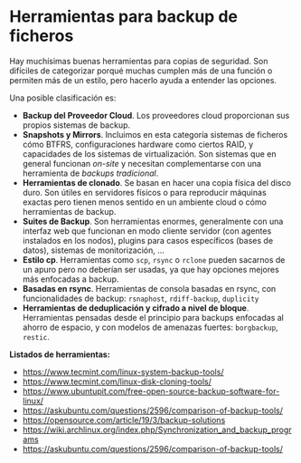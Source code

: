 # Herramientas para backup de ficheros

Hay muchísimas buenas herramientas para copias de seguridad. Son difíciles de categorizar porqué muchas cumplen más de una función o permiten más de un estilo, pero hacerlo ayuda a entender las opciones.

Una posible clasificación es:

-   **Backup del Proveedor Cloud**. Los proveedores cloud proporcionan sus propios sistemas de backup.
-   **Snapshots y Mirrors**. Incluimos en esta categoría sistemas de ficheros cómo BTFRS, configuraciones hardware como ciertos RAID, y capacidades de los sistemas de virtualización. Son sistemas que en general funcionan _on-site_ y necesitan complementarse con una herramienta de _backups tradicional_.
-   **Herramientas de clonado**. Se basan en hacer una copia física del disco duro. Son útiles en servidores físicos o para reproducir máquinas exactas pero tienen menos sentido en un ambiente cloud o cómo herramientas de backup.
-   **Suites de Backup**. Son herramientas enormes, generalmente con una interfaz web que funcionan en modo cliente servidor (con agentes instalados en los nodos), plugins para casos específicos (bases de datos), sistemas de monitorización, ...
-   **Estilo cp**. Herramientas como `scp`, `rsync` o `rclone` pueden sacarnos de un apuro pero no deberían ser usadas, ya que hay opciones mejores más enfocadas a backup.
-   **Basadas en rsync**. Herramientas de consola basadas en rsync, con funcionalidades de backup: `rsnaphost`, `rdiff-backup`, `duplicity`
-   **Herramientas de deduplicación y cifrado a nivel de bloque**. Herramientas pensadas desde el principio para backups enfocadas al ahorro de espacio, y con modelos de amenazas fuertes: `borgbackup`, `restic`.

**Listados de herramientas:**

-   https://www.tecmint.com/linux-system-backup-tools/
-   https://www.tecmint.com/linux-disk-cloning-tools/
-   https://www.ubuntupit.com/free-open-source-backup-software-for-linux/
-   https://askubuntu.com/questions/2596/comparison-of-backup-tools/
-   https://opensource.com/article/19/3/backup-solutions
-   https://wiki.archlinux.org/index.php/Synchronization_and_backup_programs
-   https://askubuntu.com/questions/2596/comparison-of-backup-tools/
